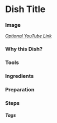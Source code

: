 # Dish Title

### Image

[*Optional YouTube Link*]()

### Why this Dish?

### Tools

### Ingredients

### Preparation

### Steps

##### Tags
